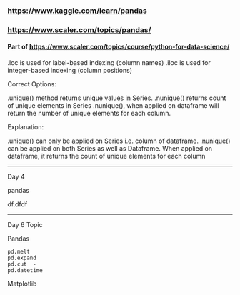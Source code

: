 ### https://www.kaggle.com/learn/pandas

### https://www.scaler.com/topics/pandas/
#### Part of https://www.scaler.com/topics/course/python-for-data-science/





.loc is used for label-based indexing (column names)
.iloc is used for integer-based indexing (column positions)


Correct Options:

.unique() method returns unique values in Series.
.nunique() returns count of unique elements in Series
.nunique(), when applied on dataframe will return the number of unique elements for each column.

Explanation:

.unique() can only be applied on Series i.e. column of dataframe.
.nunique() can be applied on both Series as well as Dataframe.
When applied on dataframe, it returns the count of unique elements for each
column


--- 
Day 4 

pandas

df.dfdf

----

Day 6 Topic

Pandas 

    pd.melt
    pd.expand
    pd.cut  - 
    pd.datetime

Matplotlib

